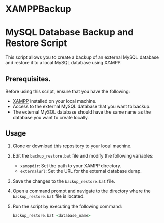 # XAMPPBackup
# MySQL Database Backup and Restore Script

This script allows you to create a backup of an external MySQL database and restore it to a local MySQL database using XAMPP.

## Prerequisites.

Before using this script, ensure that you have the following:

- [XAMPP](https://www.apachefriends.org/index.html) installed on your local machine.
- Access to the external MySQL database that you want to backup.
- The external MySQL database should have the same name as the database you want to create locally.

## Usage

1. Clone or download this repository to your local machine.
2. Edit the `backup_restore.bat` file and modify the following variables:

   - `xamppdir`: Set the path to your XAMPP directory.
   - `externalurl`: Set the URL for the external database dump.
   
3. Save the changes to the `backup_restore.bat` file.

4. Open a command prompt and navigate to the directory where the `backup_restore.bat` file is located.

5. Run the script by executing the following command:

   ```cmd
   backup_restore.bat <database_name>
